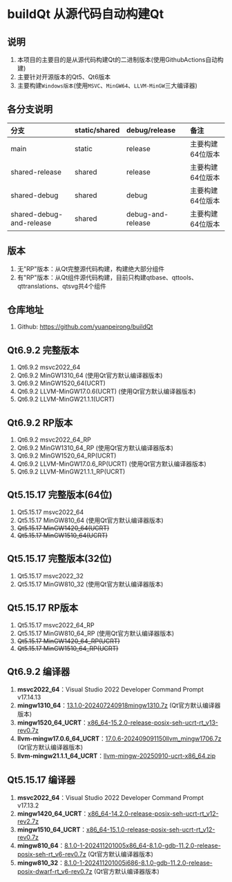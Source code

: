 # buildQt 从源代码自动构建Qt

## 说明
1. 本项目的主要目的是从源代码构建Qt的二进制版本(使用GithubActions自动构建)
2. 主要针对开源版本的Qt5、Qt6版本
3. 主要构建`Windows版本`(使用`MSVC`、`MinGW64`、`LLVM-MinGW`三大编译器)

## 各分支说明
| 分支 | static/shared | debug/release | 备注
| :----- | :----- | :----- | :-----
| main | static | release | 主要构建64位版本
| shared-release | shared | release | 主要构建64位版本
| shared-debug | shared | debug | 主要构建64位版本
| shared-debug-and-release | shared | debug-and-release | 主要构建64位版本

## 版本
1. 无"RP"版本：从Qt完整源代码构建，构建绝大部分组件
2. 有"RP"版本：从Qt组件源代码构建，目前只构建qtbase、qttools、qttranslations、qtsvg共4个组件

## 仓库地址
1. Github: https://github.com/yuanpeirong/buildQt

## Qt6.9.2 完整版本
1. Qt6.9.2 msvc2022_64
2. Qt6.9.2 MinGW1310_64               (使用Qt官方默认编译器版本)
3. Qt6.9.2 MinGW1520_64(UCRT)    
4. Qt6.9.2 LLVM-MinGW17.0.6(UCRT)     (使用Qt官方默认编译器版本)
5. Qt6.9.2 LLVM-MinGW21.1.1(UCRT)

## Qt6.9.2 RP版本
1. Qt6.9.2 msvc2022_64_RP
2. Qt6.9.2 MinGW1310_64_RP            (使用Qt官方默认编译器版本)
3. Qt6.9.2 MinGW1520_64_RP(UCRT)
4. Qt6.9.2 LLVM-MinGW17.0.6_RP(UCRT)  (使用Qt官方默认编译器版本)
5. Qt6.9.2 LLVM-MinGW21.1.1_RP(UCRT)

## Qt5.15.17 完整版本(64位)
1. Qt5.15.17 msvc2022_64     
2. Qt5.15.17 MinGW810_64              (使用Qt官方默认编译器版本)
3. ~~Qt5.15.17 MinGW1420_64(UCRT)~~
4. ~~Qt5.15.17 MinGW1510_64(UCRT)~~

## Qt5.15.17 完整版本(32位)
1. Qt5.15.17 msvc2022_32     
2. Qt5.15.17 MinGW810_32              (使用Qt官方默认编译器版本)

## Qt5.15.17 RP版本
1. Qt5.15.17 msvc2022_64_RP
2. Qt5.15.17 MinGW810_64_RP           (使用Qt官方默认编译器版本)
3. ~~Qt5.15.17 MinGW1420_64_RP(UCRT)~~
4. ~~Qt5.15.17 MinGW1510_64_RP(UCRT)~~

## Qt6.9.2 编译器
1. **msvc2022_64**：Visual Studio 2022 Developer Command Prompt v17.14.13
2. **mingw1310_64**：[13.1.0-202407240918mingw1310.7z](https://download.qt.io/online/qtsdkrepository/windows_x86/desktop/tools_mingw1310/qt.tools.win64_mingw1310/13.1.0-202407240918mingw1310.7z) (Qt官方默认编译器版本)
3. **mingw1520_64_UCRT**：[x86_64-15.2.0-release-posix-seh-ucrt-rt_v13-rev0.7z](https://github.com/niXman/mingw-builds-binaries/releases/download/15.2.0-rt_v13-rev0/x86_64-15.2.0-release-posix-seh-ucrt-rt_v13-rev0.7z)
4. **llvm-mingw17.0.6_64_UCRT**：[17.0.6-202409091150llvm_mingw1706.7z](https://download.qt.io/online/qtsdkrepository/windows_x86/desktop/tools_llvm_mingw1706/qt.tools.win64_llvm_mingw1706/17.0.6-202409091150llvm_mingw1706.7z)  (Qt官方默认编译器版本)
5. **llvm-mingw21.1.1_64_UCRT**：[llvm-mingw-20250910-ucrt-x86_64.zip](https://github.com/mstorsjo/llvm-mingw/releases/download/20250910/llvm-mingw-20250910-ucrt-x86_64.zip)

## Qt5.15.17 编译器
1. **msvc2022_64**：Visual Studio 2022 Developer Command Prompt v17.13.2
2. **mingw1420_64_UCRT**：[x86_64-14.2.0-release-posix-seh-ucrt-rt_v12-rev2.7z](https://github.com/niXman/mingw-builds-binaries/releases/download/14.2.0-rt_v12-rev2/x86_64-14.2.0-release-posix-seh-ucrt-rt_v12-rev2.7z)
3. **mingw1510_64_UCRT**：[x86_64-15.1.0-release-posix-seh-ucrt-rt_v12-rev0.7z](https://github.com/niXman/mingw-builds-binaries/releases/download/15.1.0-rt_v12-rev0/x86_64-15.1.0-release-posix-seh-ucrt-rt_v12-rev0.7z)
4. **mingw810_64**：[8.1.0-1-202411201005x86_64-8.1.0-gdb-11.2.0-release-posix-seh-rt_v6-rev0.7z](https://download.qt.io/online/qtsdkrepository/windows_x86/desktop/tools_mingw81/qt.tools.win64_mingw810/8.1.0-1-202411201005x86_64-8.1.0-gdb-11.2.0-release-posix-seh-rt_v6-rev0.7z) (Qt官方默认编译器版本)
5. **mingw810_32**：[8.1.0-1-202411201005i686-8.1.0-gdb-11.2.0-release-posix-dwarf-rt_v6-rev0.7z](https://download.qt.io/online/qtsdkrepository/windows_x86/desktop/tools_mingw81/qt.tools.win32_mingw810/8.1.0-1-202411201005i686-8.1.0-gdb-11.2.0-release-posix-dwarf-rt_v6-rev0.7z) (Qt官方默认编译器版本)

